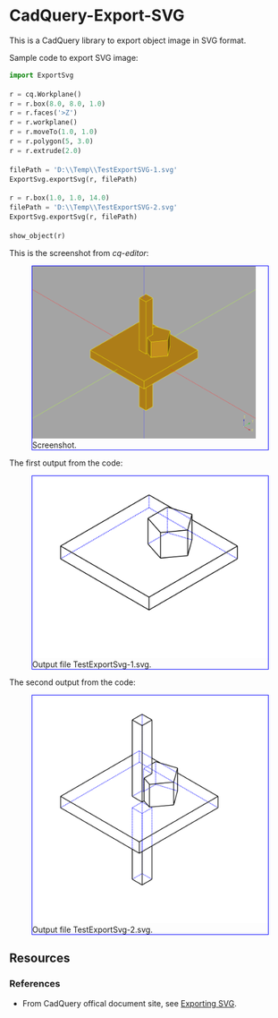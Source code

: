 <!--
README.md

Copyright (c) 2022 Eric M. Chen

Change History:
2022-07-30/ec:  Initial release.
-->

# CadQuery-Export-SVG

This is a CadQuery library to export object image in SVG format.

Sample code to export SVG image:

```python
import ExportSvg

r = cq.Workplane()
r = r.box(8.0, 8.0, 1.0)
r = r.faces('>Z')
r = r.workplane()
r = r.moveTo(1.0, 1.0)
r = r.polygon(5, 3.0)
r = r.extrude(2.0)

filePath = 'D:\\Temp\\TestExportSVG-1.svg'
ExportSvg.exportSvg(r, filePath)

r = r.box(1.0, 1.0, 14.0)
filePath = 'D:\\Temp\\TestExportSVG-2.svg'
ExportSvg.exportSvg(r, filePath)

show_object(r)
```

This is the screenshot from <cite>cq-editor</cite>:

<figure style='border: thin solid blue;'>
    <img src='Media/TestExportSvg-Screenshot-1.png' style='width: 400px;' />
    <figcaption>Screenshot.</figcaption>
</figure>

The first output from the code:

<figure style='border: thin solid blue;'>
    <img src='TestExportSvg-1.svg' />
    <figcaption>Output file TestExportSvg-1.svg.</figcaption>
</figure>

The second output from the code:

<figure style='border: thin solid blue;'>
    <img src='Media/TestExportSvg-2.svg' />
    <figcaption>Output file TestExportSvg-2.svg.</figcaption>
</figure>

## Resources

### References

* From CadQuery offical document site, see <a target='_blank'
href='https://cadquery.readthedocs.io/en/latest/importexport.html#exporting-svg'>Exporting
SVG</a>.
